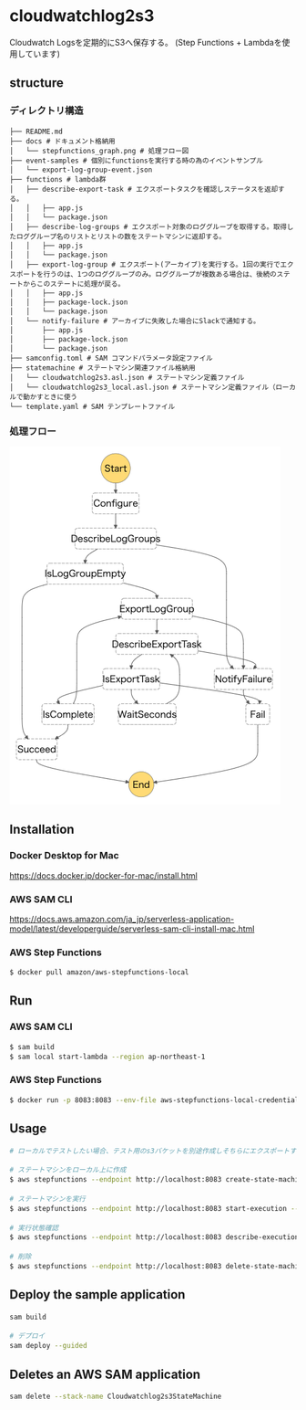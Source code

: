 # cloudwatchlog2s3

Cloudwatch Logsを定期的にS3へ保存する。
(Step Functions + Lambdaを使用しています)

## structure
### ディレクトリ構造
```
├── README.md
├── docs # ドキュメント格納用
│   └── stepfunctions_graph.png # 処理フロー図
├── event-samples # 個別にfunctionsを実行する時の為のイベントサンプル
│   └── export-log-group-event.json
├── functions # lambda群
│   ├── describe-export-task # エクスポートタスクを確認しステータスを返却する。
│   │   ├── app.js
│   │   └── package.json
│   ├── describe-log-groups # エクスポート対象のロググループを取得する。取得したロググループ名のリストとリストの数をステートマシンに返却する。
│   │   ├── app.js
│   │   └── package.json
│   ├── export-log-group # エクスポート(アーカイブ)を実行する。1回の実行でエクスポートを行うのは、1つのロググループのみ。ロググループが複数ある場合は、後続のステートからこのステートに処理が戻る。
│   │   ├── app.js
│   │   ├── package-lock.json
│   │   └── package.json
│   └── notify-failure # アーカイブに失敗した場合にSlackで通知する。
│       ├── app.js
│       ├── package-lock.json
│       └── package.json
├── samconfig.toml # SAM コマンドパラメータ設定ファイル
├── statemachine # ステートマシン関連ファイル格納用
│   └── cloudwatchlog2s3.asl.json # ステートマシン定義ファイル
│   └── cloudwatchlog2s3_local.asl.json # ステートマシン定義ファイル（ローカルで動かすときに使う
└── template.yaml # SAM テンプレートファイル
```
### 処理フロー
![cloudwatchlog2s3](docs/stepfunctions_graph.png)
## Installation
### Docker Desktop for Mac
https://docs.docker.jp/docker-for-mac/install.html
### AWS SAM CLI
https://docs.aws.amazon.com/ja_jp/serverless-application-model/latest/developerguide/serverless-sam-cli-install-mac.html
### AWS Step Functions
```bash
$ docker pull amazon/aws-stepfunctions-local
```
## Run
### AWS SAM CLI
```bash
$ sam build
$ sam local start-lambda --region ap-northeast-1
```
### AWS Step Functions
```bash
$ docker run -p 8083:8083 --env-file aws-stepfunctions-local-credentials.txt amazon/aws-stepfunctions-local
```
## Usage
```bash
# ローカルでテストしたい場合、テスト用のs3バケットを別途作成しそちらにエクスポートするようにして下さい。template.yaml の ARCHIVE_S3_BUCKET_NAME を変更すればそちらに出力されます。変更後はsam buildとsamの再起動が必要です。

# ステートマシンをローカル上に作成
$ aws stepfunctions --endpoint http://localhost:8083 create-state-machine --name "Cloudwatchlog2s3StateMachine" --role-arn "arn:aws:iam::123456789012:role/DummyRole" --definition file://./statemachine/cloudwatchlog2s3_local.asl.json

# ステートマシンを実行
$ aws stepfunctions --endpoint http://localhost:8083 start-execution --state-machine arn:aws:states:ap-northeast-1:123456789012:stateMachine:Cloudwatchlog2s3StateMachine --name test

# 実行状態確認
$ aws stepfunctions --endpoint http://localhost:8083 describe-execution --execution-arn arn:aws:states:ap-northeast-1:123456789012:execution:Cloudwatchlog2s3StateMachine:test

# 削除
$ aws stepfunctions --endpoint http://localhost:8083 delete-state-machine --state-machine-arn arn:aws:states:ap-northeast-1:123456789012:stateMachine:Cloudwatchlog2s3StateMachine
```

## Deploy the sample application
```bash
sam build

# デプロイ
sam deploy --guided
```
## Deletes an AWS SAM application
```bash
sam delete --stack-name Cloudwatchlog2s3StateMachine
```
